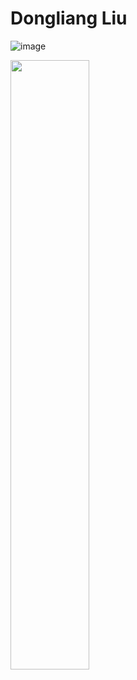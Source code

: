 # Dongliang Liu

![image](https://github.com/liudongliangHI/liudongliangHI.github.io/blob/master/DSC_2494.JPG)

<img src="https://github.com/liudongliangHI/liudongliangHI.github.io/blob/master/DSC_2494.JPG" width="50%" height="50%" />
